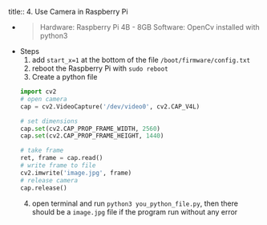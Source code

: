 title:: 4. Use Camera in Raspberry Pi

- > Hardware: Raspberry Pi 4B - 8GB
  > Software: OpenCv installed with python3
- Steps
  1. add `start_x=1` at the bottom of the file `/boot/firmware/config.txt`
  2. reboot the Raspberry Pi with `sudo reboot`
  3. Create a python file
  	```python
  	import cv2
  	# open camera
  	cap = cv2.VideoCapture('/dev/video0', cv2.CAP_V4L)
  	
  	# set dimensions
  	cap.set(cv2.CAP_PROP_FRAME_WIDTH, 2560)
  	cap.set(cv2.CAP_PROP_FRAME_HEIGHT, 1440)
  	
  	# take frame
  	ret, frame = cap.read()
  	# write frame to file
  	cv2.imwrite('image.jpg', frame)
  	# release camera
  	cap.release()
  	```
  4. open terminal and run `python3 you_python_file.py`, then there should be a `image.jpg` file if the program run without any error